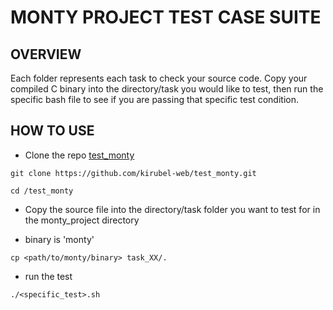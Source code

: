 # MONTY PROJECT TEST CASE SUITE

## OVERVIEW

Each folder represents each task to check your source code. Copy your compiled C binary into the directory/task you would like to test, then run the specific bash file to see if you are passing that specific test condition.

## HOW TO USE

- Clone the repo [test_monty](https://github.com/kirubel-web/test_monty.git)
```
git clone https://github.com/kirubel-web/test_monty.git

cd /test_monty
```

- Copy the source file into the directory/task folder you want to test for in the monty_project directory

- binary is 'monty'
```
cp <path/to/monty/binary> task_XX/.
```

- run the test
```
./<specific_test>.sh
```

